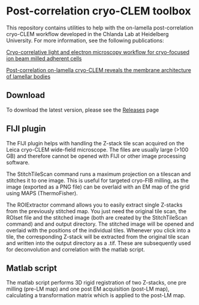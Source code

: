 # Post-correlation cryo-CLEM toolbox

This repository contains utilities to help with the on-lamella post-correlation cryo-CLEM workflow developed in the Chlanda Lab at Heidelberg University.
For more information, see the following publications:

[Cryo-correlative light and electron microscopy workflow for cryo-focused ion beam milled adherent cells](https://doi.org/10.1016/bs.mcb.2020.12.009)

[Post-correlation on-lamella cryo-CLEM reveals the membrane architecture of lamellar bodies](https://doi.org/10.1038/s42003-020-01567-z)

## Download

To download the latest version, please see the [Releases](https://github.com/Chlanda-Lab/cryoCLEM/releases) page

## FIJI plugin
The FIJI plugin helps with handling the Z-stack tile scan acquired on the Leica cryo-CLEM wide-field microscope.
The files are usually large (>100 GB) and therefore cannot be opened with FIJI or other image processing software.

The StitchTileScan command runs a maximum projection on a tilescan and stitches it to one image.
This is useful for targeted cryo-FIB milling, as the image (exported as a PNG file) can be overlaid with an EM map of the grid using MAPS (ThermoFisher).

The ROIExtractor command allows you to easily extract single Z-stacks from the previously stitched map.
You just need the original tile scan, the ROIset file and the stitched image (both are created by the StitchTileScan command) and and output directory.
The stitched image will be opened and overlaid with the positions of the individual tiles.
Whenever you click into a tile, the corresponding Z-stack will be extracted from the original tile scan and written into the output directory as a .tif.
These are subsequently used for deconvolution and correlation with the matlab script.

## Matlab script
The matlab script performs 3D rigid registration of two Z-stacks, one pre milling (pre-LM map) and one post EM acquisition (post-LM map),
calculating a transformation matrix which is applied to the post-LM map.
